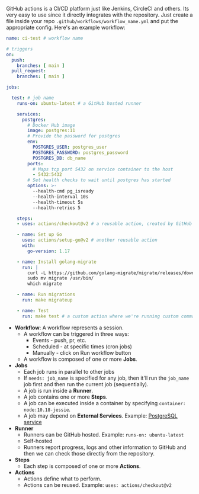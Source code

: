 ---
---

GitHub actions is a CI/CD platform just like Jenkins, CircleCI and others. Its
very easy to use since it directly integrates with the repository. Just create a
file inside your repo `.github/workflows/workflow_name.yml` and put the
appropriate config. Here's an example workflow:

```yaml
name: ci-test # workflow name

# triggers
on:
  push:
    branches: [ main ]
  pull_request:
    branches: [ main ]

jobs:

  test: # job name
    runs-on: ubuntu-latest # a GitHub hosted runner

    services:
      postgres:
        # Docker Hub image
        image: postgres:11
        # Provide the password for postgres
        env:
          POSTGRES_USER: postgres_user
          POSTGRES_PASSWORD: postgres_password
          POSTGRES_DB: db_name
        ports:
          # Maps tcp port 5432 on service container to the host
          - 5432:5432
        # Set health checks to wait until postgres has started
        options: >-
          --health-cmd pg_isready
          --health-interval 10s
          --health-timeout 5s
          --health-retries 5

    steps:
    - uses: actions/checkout@v2 # a reusable action, created by GitHub

    - name: Set up Go
      uses: actions/setup-go@v2 # another reusable action
      with:
        go-version: 1.17

    - name: Install golang-migrate
      run: |
        curl -L https://github.com/golang-migrate/migrate/releases/download/v4.15.1/migrate.linux-amd64.tar.gz | tar xvz
        sudo mv migrate /usr/bin/
        which migrate

    - name: Run migrations
      run: make migrateup

    - name: Test
      run: make test # a custom action where we're running custom commands
```

- **Workflow**: A workflow represents a session.
	- A workflow can be triggered in three ways:
		- Events - push, pr, etc.
		- Scheduled - at specific times (cron jobs)
		- Manually - click on Run workflow button
	- A workflow is composed of one or more **Jobs**.
- **Jobs**
	- Each job runs in parallel to other jobs
	- If `needs: job_name` is specified for any job, then it'll run the `job_name` job first and then run the current job (sequentially).
	- A job is run inside a **Runner**.
	- A job contains one or more **Steps**.
	- A job can be executed inside a container by specifying `container: node:10.18-jessie`.
	- A job may depend on **External Services**. Example: [PostgreSQL service](https://docs.github.com/en/actions/using-containerized-services/creating-postgresql-service-containers)
- **Runner**
	- Runners can be GitHub hosted. Example: `runs-on: ubuntu-latest`
	- Self-hosted
	- Runners report progress, logs and other information to GitHub and then we can check those directly from the repository.
- **Steps**
	- Each step is composed of one or more **Actions**.
- **Actions**
	- Actions define what to perform.
	- Actions can be reused. Example: `uses: actions/checkout@v2`

